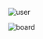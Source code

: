 ![user](https://user-images.githubusercontent.com/77673029/190416837-3f707446-7dec-4c24-89df-09c7aa5b6fd6.gif)

![board](https://user-images.githubusercontent.com/77673029/190417002-0edecaff-748f-4a56-a3d2-bed476e309bb.gif)
